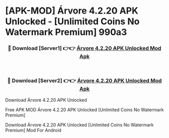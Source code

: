 # [APK-MOD] Árvore 4.2.20 APK Unlocked - [Unlimited Coins No Watermark Premium] 990a3



<div align="center">
<h3>🔴 Download [Server1] 👉👉 <a href="https://momento.my/?title=Árvore_4.2.20_APK_Unlocked">Árvore 4.2.20 APK Unlocked Mod Apk</a></h3><br>

<h3>🔴 Download [Server2] 👉👉 <a href="https://momento.my/?title=Árvore_4.2.20_APK_Unlocked">Árvore 4.2.20 APK Unlocked Mod Apk</a></h3>
</div>



Download Árvore 4.2.20 APK Unlocked 

Free APK MOD Árvore 4.2.20 APK Unlocked [Unlimited Coins No Watermark Premium]

Download Árvore 4.2.20 APK Unlocked [Unlimited Coins No Watermark Premium] Mod For Android
